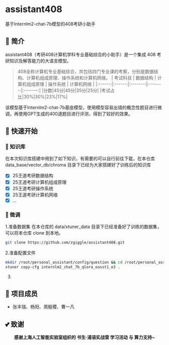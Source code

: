 # assistant408
基于Internlm2-chat-7b模型的408考研小助手
## 📖 简介
assistant408（考研408计算机学科专业基础综合的小助手）是一个集成 408 考研知识及解答能力的大语言模型。
> 408全称计算机专业基础综合，共包括四门专业课的考察，分别是数据结构、计算机组成原理、操作系统和计算机网络。
> |  考试科目  |   数据结构   |   计算机组成原理   | 操作系统 | 计算机网络 |
>|:------:|:------:|:-------:|:-------:|:-------:|
> |分数|45分|45分|35分|25分|
> |考试占比|30%|30%|23%|17%|

该模型基于Internlm2-chat-7b基座模型，使用模型容易出错的概念性题目进行微调，再使用GPT生成的400道题目进行评测，得到了较好的效果。

## 🚀 快速开始
### 📝 知识库
在本次知识库搭建中用到了如下知识，有需要的可以自行前往下载，在本仓库 data_base/vector_db/chroma 目录下已经为大家搭建好了训练后的知识库
- [x] 25王道考研数据结构
- [x] 25王道考研计算机组成原理
- [x] 25王道考研操作系统
- [x] 25王道考研计算机网络
- [x] ...

### 📝 微调
1.准备数据集
在本仓库的 data/xtuner_data 目录下已经准备好了训练的数据集，可以将本仓库 clone 到本地。
```bash
git clone https://github.com/zgiggle/assistant408.git
```

2.准备配置文件
```bash
mkdir /root/personal_assistant/config/question && cd /root/personal_assistant/config/question
xtuner copy-cfg internlm2_chat_7b_qlora_oasst1_e3 .
```

3.

## ‍‍‍‍‍🙂 项目成员
- 张丰瑞、杨阳、周殷稷、曹一凡

## 💕 致谢
<div align="center">

**感谢上海人工智能实验室组织的 书生·浦语实战营 学习活动 与 算力支持~**

</div>











